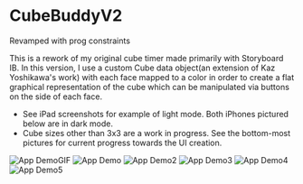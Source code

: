 # CubeBuddyV2
Revamped with prog constraints

This is a rework of my original cube timer made primarily with Storyboard IB. In this version, I use a custom Cube data object(an extension of Kaz Yoshikawa's work) with each face mapped to a color in order to create a flat graphical representation of the cube which can be manipulated via 
buttons on the side of each face. 

* See iPad screenshots for example of light mode. Both iPhones pictured below are in dark mode.
* Cube sizes other than 3x3 are a work in progress. See the bottom-most pictures for current progress towards the UI creation.

![App DemoGIF](AppDemoResized.gif)
![App Demo](AppDemo.png)
![App Demo2](AppDemo2.png)
![App Demo3](AppDemo3.png)
![App Demo4](WIP4x4.png)
![App Demo5](WIP9x9.png)
